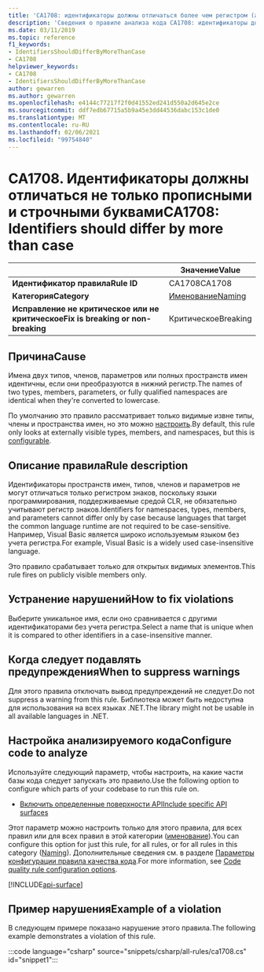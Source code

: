 ```yaml
---
title: 'CA1708: идентификаторы должны отличаться более чем регистром (анализ кода)'
description: 'Сведения о правиле анализа кода CA1708: идентификаторы должны отличаться более чем регистром'
ms.date: 03/11/2019
ms.topic: reference
f1_keywords:
- IdentifiersShouldDifferByMoreThanCase
- CA1708
helpviewer_keywords:
- CA1708
- IdentifiersShouldDifferByMoreThanCase
author: gewarren
ms.author: gewarren
ms.openlocfilehash: e4144c77217f2f0d41552ed241d550a2d645e2ce
ms.sourcegitcommit: ddf7edb67715a5b9a45e3dd44536dabc153c1de0
ms.translationtype: MT
ms.contentlocale: ru-RU
ms.lasthandoff: 02/06/2021
ms.locfileid: "99754840"
---
```

# <a name="ca1708-identifiers-should-differ-by-more-than-case"></a><span data-ttu-id="674e1-103">CA1708. Идентификаторы должны отличаться не только прописными и строчными буквами</span><span class="sxs-lookup"><span data-stu-id="674e1-103">CA1708: Identifiers should differ by more than case</span></span>

| | <span data-ttu-id="674e1-104">Значение</span><span class="sxs-lookup"><span data-stu-id="674e1-104">Value</span></span> |
|-|-|
| <span data-ttu-id="674e1-105">**Идентификатор правила**</span><span class="sxs-lookup"><span data-stu-id="674e1-105">**Rule ID**</span></span> |<span data-ttu-id="674e1-106">CA1708</span><span class="sxs-lookup"><span data-stu-id="674e1-106">CA1708</span></span>|
| <span data-ttu-id="674e1-107">**Категория**</span><span class="sxs-lookup"><span data-stu-id="674e1-107">**Category**</span></span> |[<span data-ttu-id="674e1-108">Именование</span><span class="sxs-lookup"><span data-stu-id="674e1-108">Naming</span></span>](naming-warnings.md)|
| <span data-ttu-id="674e1-109">**Исправление не критическое или не критическое**</span><span class="sxs-lookup"><span data-stu-id="674e1-109">**Fix is breaking or non-breaking**</span></span> |<span data-ttu-id="674e1-110">Критическое</span><span class="sxs-lookup"><span data-stu-id="674e1-110">Breaking</span></span>|

## <a name="cause"></a><span data-ttu-id="674e1-111">Причина</span><span class="sxs-lookup"><span data-stu-id="674e1-111">Cause</span></span>

<span data-ttu-id="674e1-112">Имена двух типов, членов, параметров или полных пространств имен идентичны, если они преобразуются в нижний регистр.</span><span class="sxs-lookup"><span data-stu-id="674e1-112">The names of two types, members, parameters, or fully qualified namespaces are identical when they're converted to lowercase.</span></span>

<span data-ttu-id="674e1-113">По умолчанию это правило рассматривает только видимые извне типы, члены и пространства имен, но это можно [настроить](#configure-code-to-analyze).</span><span class="sxs-lookup"><span data-stu-id="674e1-113">By default, this rule only looks at externally visible types, members, and namespaces, but this is [configurable](#configure-code-to-analyze).</span></span>

## <a name="rule-description"></a><span data-ttu-id="674e1-114">Описание правила</span><span class="sxs-lookup"><span data-stu-id="674e1-114">Rule description</span></span>

<span data-ttu-id="674e1-115">Идентификаторы пространств имен, типов, членов и параметров не могут отличаться только регистром знаков, поскольку языки программирования, поддерживаемые средой CLR, не обязательно учитывают регистр знаков.</span><span class="sxs-lookup"><span data-stu-id="674e1-115">Identifiers for namespaces, types, members, and parameters cannot differ only by case because languages that target the common language runtime are not required to be case-sensitive.</span></span> <span data-ttu-id="674e1-116">Например, Visual Basic является широко используемым языком без учета регистра.</span><span class="sxs-lookup"><span data-stu-id="674e1-116">For example, Visual Basic is a widely used case-insensitive language.</span></span>

<span data-ttu-id="674e1-117">Это правило срабатывает только для открытых видимых элементов.</span><span class="sxs-lookup"><span data-stu-id="674e1-117">This rule fires on publicly visible members only.</span></span>

## <a name="how-to-fix-violations"></a><span data-ttu-id="674e1-118">Устранение нарушений</span><span class="sxs-lookup"><span data-stu-id="674e1-118">How to fix violations</span></span>

<span data-ttu-id="674e1-119">Выберите уникальное имя, если оно сравнивается с другими идентификаторами без учета регистра.</span><span class="sxs-lookup"><span data-stu-id="674e1-119">Select a name that is unique when it is compared to other identifiers in a case-insensitive manner.</span></span>

## <a name="when-to-suppress-warnings"></a><span data-ttu-id="674e1-120">Когда следует подавлять предупреждения</span><span class="sxs-lookup"><span data-stu-id="674e1-120">When to suppress warnings</span></span>

<span data-ttu-id="674e1-121">Для этого правила отключать вывод предупреждений не следует.</span><span class="sxs-lookup"><span data-stu-id="674e1-121">Do not suppress a warning from this rule.</span></span> <span data-ttu-id="674e1-122">Библиотека может быть недоступна для использования на всех языках .NET.</span><span class="sxs-lookup"><span data-stu-id="674e1-122">The library might not be usable in all available languages in .NET.</span></span>

## <a name="configure-code-to-analyze"></a><span data-ttu-id="674e1-123">Настройка анализируемого кода</span><span class="sxs-lookup"><span data-stu-id="674e1-123">Configure code to analyze</span></span>

<span data-ttu-id="674e1-124">Используйте следующий параметр, чтобы настроить, на какие части базы кода следует запускать это правило.</span><span class="sxs-lookup"><span data-stu-id="674e1-124">Use the following option to configure which parts of your codebase to run this rule on.</span></span>

- [<span data-ttu-id="674e1-125">Включить определенные поверхности API</span><span class="sxs-lookup"><span data-stu-id="674e1-125">Include specific API surfaces</span></span>](#include-specific-api-surfaces)

<span data-ttu-id="674e1-126">Этот параметр можно настроить только для этого правила, для всех правил или для всех правил в этой категории ([именование](naming-warnings.md)).</span><span class="sxs-lookup"><span data-stu-id="674e1-126">You can configure this option for just this rule, for all rules, or for all rules in this category ([Naming](naming-warnings.md)).</span></span> <span data-ttu-id="674e1-127">Дополнительные сведения см. в разделе [Параметры конфигурации правила качества кода](../code-quality-rule-options.md).</span><span class="sxs-lookup"><span data-stu-id="674e1-127">For more information, see [Code quality rule configuration options](../code-quality-rule-options.md).</span></span>

[!INCLUDE[api-surface](~/includes/code-analysis/api-surface.md)]

## <a name="example-of-a-violation"></a><span data-ttu-id="674e1-128">Пример нарушения</span><span class="sxs-lookup"><span data-stu-id="674e1-128">Example of a violation</span></span>

<span data-ttu-id="674e1-129">В следующем примере показано нарушение этого правила.</span><span class="sxs-lookup"><span data-stu-id="674e1-129">The following example demonstrates a violation of this rule.</span></span>

:::code language="csharp" source="snippets/csharp/all-rules/ca1708.cs" id="snippet1":::
